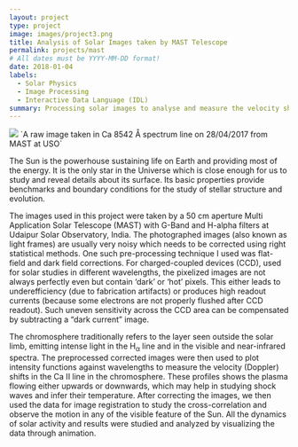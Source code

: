 ```yaml
---
layout: project
type: project
image: images/project3.png
title: Analysis of Solar Images taken by MAST Telescope
permalink: projects/mast
# All dates must be YYYY-MM-DD format!
date: 2018-01-04
labels:
  - Solar Physics
  - Image Processing
  - Interactive Data Language (IDL)
summary: Processing solar images to analyse and measure the velocity shifts in Calcium lines in chromosphere.
---
```


<img class="ui image" src="{{ site.baseurl }}/images/project3.png">
`A raw image taken in Ca 8542 Å spectrum line on 28/04/2017 from MAST at USO`


The Sun is the powerhouse sustaining life on Earth and providing most of the energy. It is the only star in the Universe which is close enough for us to study and reveal details about its surface. Its basic properties provide benchmarks and boundary conditions for the study of stellar structure and evolution. 

The images used in this project were taken by a 50 cm aperture Multi Application Solar Telescope (MAST) with G-Band and H-alpha filters at Udaipur Solar Observatory, India. The photographed images (also known as light frames) are usually very noisy which needs to be corrected using right statistical methods. One such pre-processing technique I used was flat-field and dark field corrections. For charged-coupled devices (CCD), used for solar studies in different wavelengths, the pixelized images are not always perfectly even but contain ‘dark’ or ‘hot’ pixels. This either leads to underefficiency (due to fabrication artifacts) or produces high readout currents (because some electrons are not properly flushed after CCD readout). Such uneven sensitivity across the CCD area can be compensated by subtracting a “dark current” image.

The chromosphere traditionally refers to the layer seen outside the solar limb, emitting intense light in the H<sub>α</sub> line and in the visible and near-infrared spectra. The preprocessed corrected images were then used to plot intensity functions against wavelengths to measure the velocity (Doppler) shifts in the Ca II line in the chromosphere. These profiles shows the plasma flowing either upwards or downwards, which may help in studying shock waves and infer their temperature. After correcting the images, we then used the data for image registration to study the cross-correlation and observe the motion in any of the visible feature of the Sun. 
All the dynamics of solar activity and results were studied and analyzed by visualizing the data through animation. 



